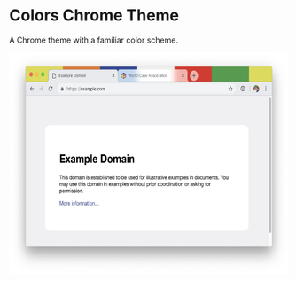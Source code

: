 # Colors Chrome Theme

A Chrome theme with a familiar color scheme.

<img src="./publish/screenshot.png" width="640" height="400">
